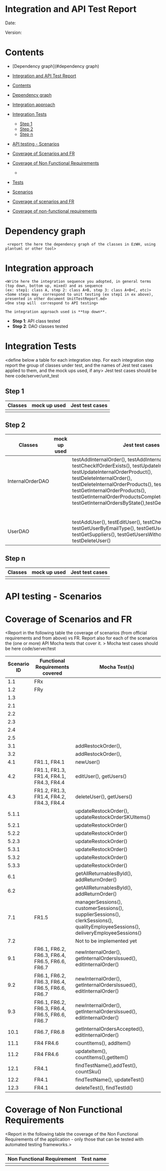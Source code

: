 # Integration and API Test Report

Date:

Version:

# Contents

- [Dependency graph](#dependency graph)

- [Integration and API Test Report](#integration-and-api-test-report)
- [Contents](#contents)
- [Dependency graph](#dependency-graph)
- [Integration approach](#integration-approach)
- [Integration Tests](#integration-tests)
  - [Step 1](#step-1)
  - [Step 2](#step-2)
  - [Step n](#step-n)
- [API testing - Scenarios](#api-testing---scenarios)
- [Coverage of Scenarios and FR](#coverage-of-scenarios-and-fr)
- [Coverage of Non Functional Requirements](#coverage-of-non-functional-requirements)
    - [](#)

- [Tests](#tests)

- [Scenarios](#scenarios)

- [Coverage of scenarios and FR](#scenario-coverage)
- [Coverage of non-functional requirements](#nfr-coverage)



# Dependency graph 

     <report the here the dependency graph of the classes in EzWH, using plantuml or other tool>
     
# Integration approach

    <Write here the integration sequence you adopted, in general terms (top down, bottom up, mixed) and as sequence
    (ex: step1: class A, step 2: class A+B, step 3: class A+B+C, etc)> 
    <Some steps may  correspond to unit testing (ex step1 in ex above), presented in other document UnitTestReport.md>
    <One step will  correspond to API testing>

    The integration approach used is **top down**.

* **Step 1**: API class tested 
* **Step 2**: DAO classes tested
    


#  Integration Tests

   <define below a table for each integration step. For each integration step report the group of classes under test, and the names of
     Jest test cases applied to them, and the mock ups used, if any> Jest test cases should be here code/server/unit_test

## Step 1
| Classes  | mock up used |Jest test cases |
|--|--|--|
||||


## Step 2
| Classes  | mock up used |Jest test cases |
|--|--|--|
|InternalOrderDAO|  | testAddInternalOrder(), testAddInternalOrderProducts(), testCheckIfOrderExists(), testUpdateInternalOrder(), testUpdateInternalOrderProduct(), testDeleteInternalOrder(), testDeleteInternalOrderProducts(), testGetInternalOrder(), testGetInternalOrderProducts(), testGetInternalOrderProductsCompleted(), testGetInternalOrdersByState(),testGetInternalOrdersbyID() |
||||
||||
||||
||||
||||
||||
|UserDAO|| testAddUser(), testEditUser(), testCheckStored(), testGetUserByEmailType(), testGetUsers(), testGetSuppliers(), testGetUsersWithoutManagers(), testDeleteUser()|


## Step n 

   
| Classes  | mock up used |Jest test cases |
|--|--|--|
||||




# API testing - Scenarios


# Coverage of Scenarios and FR


<Report in the following table the coverage of  scenarios (from official requirements and from above) vs FR. 
Report also for each of the scenarios the (one or more) API Mocha tests that cover it. >  Mocha test cases should be here code/server/test




| Scenario ID | Functional Requirements covered | Mocha  Test(s) | 
| ----------- | ------------------------------- | ----------- | 
|  1.1         | FRx                             |             |             
|  1.2         | FRy                             |             |             
| 1.3        |                                 |             |             
| 2.1        |                                 |             |             
| 2.2        |                                 |             |             
| 2.3       |                                 |             |          
| 2.4       |                                 |             |             
| 2.5    |                                 |             |             
| 3.1     |                                 | addRestockOrder(),              |             
| 3.2       |                                 | addRestockOrder(),            |             
| 4.1      | FR1.1, FR4.1                       | newUser()            |             
| 4.2       | FR1.1, FR1.3, FR1.4, FR4.1, FR4.3, FR4.4        | editUser(), getUsers()            |             
| 4.3       | FR1.2, FR1.3, FR1.4, FR4.2, FR4.3, FR4.4        | deleteUser(), getUsers()            |             
| 5.1.1      |                                 | updateRestockOrder(), updateRestockOrderSKUItems()             |             
| 5.2.1      |                                 | updateRestockOrder()            |             
| 5.2.2       |                                 | updateRestockOrder()            |             
| 5.2.3       |                                 | updateRestockOrder()            |             
| 5.3.1        |                                 | updateRestockOrder()            |             
| 5.3.2        |                                 | updateRestockOrder()             |             
| 5.3.3      |                                 | updateRestockOrder()             |             
| 6.1     |                                 | getAllReturnablesById(), addReturnOrder()            |       
| 6.2     |                                 | getAllReturnablesById(), addReturnOrder()             |             
| 7.1     | FR1.5            | managerSessions(), customerSessions(), supplierSessions(), clerkSessions(), qualityEmployeeSessions(), deliveryEmployeeSessions()            |             
| 7.2      |                                 | Not to be implemented yet            |             
| 9.1    | FR6.1, FR6.2, FR6.3, FR6.4, FR6.5, FR6.6, FR6.7 | newInternalOrder(), getInternalOrdersIssued(), editInternalOrder()           |             
| 9.2     | FR6.1, FR6.2, FR6.3, FR6.4, FR6.5, FR6.6, FR6.7 | newInternalOrder(), getInternalOrdersIssued(), editInternalOrder()            |             
| 9.3       | FR6.1, FR6.2, FR6.3, FR6.4, FR6.5, FR6.6, FR6.7 | newInternalOrder(), getInternalOrdersIssued(), editInternalOrder()             |             
| 10.1      | FR6.7, FR6.8      | getInternalOrdersAccepted(), editInternalOrder()             |   
| 11.1      | FR4 FR4.6         | countItems(), addItem() |             
| 11.2      | FR4 FR4.6         |  updateItem(), countItems(),getItem()|           
| 12.1      | FR4.1             | findTestName(),addTest(), countSku()            |             
| 12.2      | FR4.1             | findTestName(), updateTest()          |             
| 12.3      |FR4.1              |deleteTest(),  findTestId()           |             






# Coverage of Non Functional Requirements


<Report in the following table the coverage of the Non Functional Requirements of the application - only those that can be tested with automated testing frameworks.>


### 

| Non Functional Requirement | Test name |
| -------------------------- | --------- |
|                            |           |

